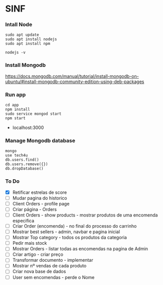 # SINF

### Intall Node
```
sudo apt update
sudo apt install nodejs
sudo apt install npm

nodejs -v 

```
### Install Mongodb
https://docs.mongodb.com/manual/tutorial/install-mongodb-on-ubuntu/#install-mongodb-community-edition-using-deb-packages

### Run app
```
cd app
npm install
sudo service mongod start
npm start

```
* localhost:3000

### Manage Mongodb database
```
mongo
use tech4u
db.users.find()
db.users.remove({})
db.dropDatabase()
```

### To Do


- [x] Retificar estrelas de score
- [ ] Mudar pagina do historico
- [ ] Client Orders - profile page 
- [ ] Criar página - Orders
- [ ] Client Orders - show products - mostrar produtos de uma encomenda especifica
- [ ] Criar Order (encomenda) - no final do processo do carrinho
- [ ] Mostrar best sellers - admin, navbar e pagina inicial
- [ ] Mostrar Top category  - todos os produtos da categoria
- [ ] Pedir mais stock
- [ ] Mostrar Orders - listar todas as encomendas na pagina de Admin
- [ ] Criar artigo - criar preço
- [ ] Transformar documento - implementar
- [ ] Mostrar nº vendas de cada produto
- [ ] Criar nova base de dados
- [ ] User sem encomendas - perde o Nome
